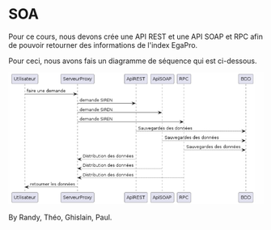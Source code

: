 # SOA

Pour ce cours, nous devons crée une API REST et une API SOAP et RPC afin de pouvoir retourner des informations de l'index EgaPro.

Pour ceci, nous avons fais un diagramme de séquence qui est ci-dessous.

![Texte alternatif](IMG/Schema.png "Schéma Séquance")

By Randy, Théo, Ghislain, Paul.
